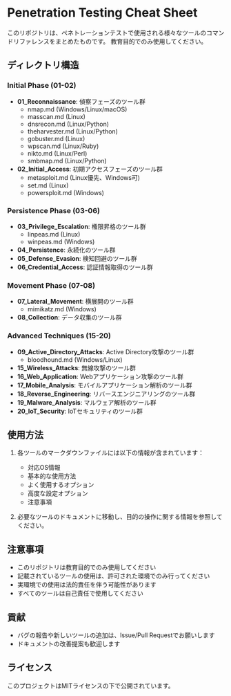 # Penetration Testing Cheat Sheet

このリポジトリは、ペネトレーションテストで使用される様々なツールのコマンドリファレンスをまとめたものです。
教育目的でのみ使用してください。

## ディレクトリ構造

### Initial Phase (01-02)
- **01_Reconnaissance**: 偵察フェーズのツール群
  - nmap.md (Windows/Linux/macOS)
  - masscan.md (Linux)
  - dnsrecon.md (Linux/Python)
  - theharvester.md (Linux/Python)
  - gobuster.md (Linux)
  - wpscan.md (Linux/Ruby)
  - nikto.md (Linux/Perl)
  - smbmap.md (Linux/Python)
- **02_Initial_Access**: 初期アクセスフェーズのツール群
  - metasploit.md (Linux優先、Windows可)
  - set.md (Linux)
  - powersploit.md (Windows)

### Persistence Phase (03-06)
- **03_Privilege_Escalation**: 権限昇格のツール群
  - linpeas.md (Linux)
  - winpeas.md (Windows)
- **04_Persistence**: 永続化のツール群
- **05_Defense_Evasion**: 検知回避のツール群
- **06_Credential_Access**: 認証情報取得のツール群

### Movement Phase (07-08)
- **07_Lateral_Movement**: 横展開のツール群
  - mimikatz.md (Windows)
- **08_Collection**: データ収集のツール群

### Advanced Techniques (15-20)
- **09_Active_Directory_Attacks**: Active Directory攻撃のツール群
  - bloodhound.md (Windows/Linux)
- **15_Wireless_Attacks**: 無線攻撃のツール群
- **16_Web_Application**: Webアプリケーション攻撃のツール群
- **17_Mobile_Analysis**: モバイルアプリケーション解析のツール群
- **18_Reverse_Engineering**: リバースエンジニアリングのツール群
- **19_Malware_Analysis**: マルウェア解析のツール群
- **20_IoT_Security**: IoTセキュリティのツール群

## 使用方法

1. 各ツールのマークダウンファイルには以下の情報が含まれています：
   - 対応OS情報
   - 基本的な使用方法
   - よく使用するオプション
   - 高度な設定オプション
   - 注意事項

2. 必要なツールのドキュメントに移動し、目的の操作に関する情報を参照してください。

## 注意事項

- このリポジトリは教育目的でのみ使用してください
- 記載されているツールの使用は、許可された環境でのみ行ってください
- 実環境での使用は法的責任を伴う可能性があります
- すべてのツールは自己責任で使用してください

## 貢献

- バグの報告や新しいツールの追加は、Issue/Pull Requestでお願いします
- ドキュメントの改善提案も歓迎します

## ライセンス

このプロジェクトはMITライセンスの下で公開されています。
